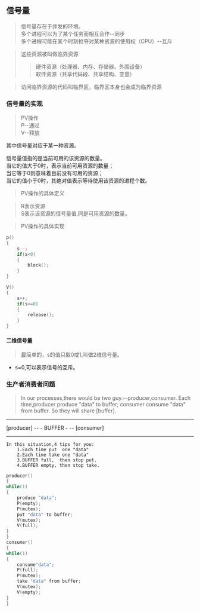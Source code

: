 ## 信号量
> 信号量存在于并发的环境。  
> 多个进程可以为了某个任务而相互合作--同步  
> 多个进程可能在某个时刻抢夺对某种资源的使用权（CPU）--互斥  

> 这些资源被叫做临界资源  
> > 硬件资源（处理器、内存、存储器、外围设备）  
> > 软件资源（共享代码段、共享结构、变量）  

> 访问临界资源的代码叫临界区，临界区本身也会成为临界资源  

### 信号量的实现
> PV操作   
> P--通过  
> V--释放  

其中信号量对应于某一种资源。  

信号量值指的是当前可用的该资源的数量。  
当它的值大于0时，表示当前可用资源的数量；  
当它等于0则意味着目前没有可用的资源；  
当它的值小于0时，其绝对值表示等待使用该资源的进程个数。  

> PV操作的具体定义  

> R表示资源  
> S表示该资源的信号量值,同是可用资源的数量。  

> PV操作的具体实现
```c
p()
{
	s--;
	if(s<0)
	{
		block();
	}
}
```
```c
V()
{
	s++;
	if(s<=0)
	{
		release();
	}
}

```
#### 二维信号量
> 最简单的，s的值只取0或1,叫做2维信号量。
- s=0,可以表示信号的互斥。

### 生产者消费者问题

> In our processes,there would be two guy.--producer,consumer.
> Each time,producer produce "data" to buffer;
> 	  consumer consume "data" from buffer.
> So they will share [buffer].

-		----------		-
[producer] -- 	- BUFFER -  -- 		[consumer]
-		----------		-
```
In this situation,4 tips for you:
	1.Each time put  one "data"
	2.Each time take one "data"
	3.BUFFER full,  then stop put.
	4.BUFFER empty, then stop take.
```

```c
producer()
{
while(1)
{
	produce "data";
	P(empty);
	P(mutex);
	put "data" to buffer;
	V(mutex);
	V(full);
}
}
consumer()
{
while(1)
{
	consume"data";
	P(full);
	P(mutex);
	take "data" from buffer;
	V(mutex);
	V(empty);
}
}
```




